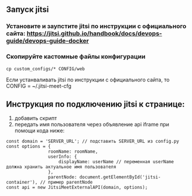 ## Запуск jitsi
### Установите и заупстите jitsi по инструкции с официального сайта: https://jitsi.github.io/handbook/docs/devops-guide/devops-guide-docker
### Скопируйте кастомные файлы конфигурации
```
cp custom_configs/* CONFIG/web
```
Если устанваливать jitsi по инструкции с официального сайта, то CONFIG = ~/.jitsi-meet-cfg

## Инструкция по подключению jitsi к странице:
1. добавить скрипт <script src='https://SERVER_URL/external_api.js'></script>
2. передать имя пользователя через объявление api iframe при помощи кода ниже:
```
const domain = 'SERVER_URL'; // подставить SERVER_URL из config.py
const options = {
                roomName: roomName,
                userInfo: {
                    displayName: userName // переменная userName должна хранить актуальное имя пользователя
                },
                parentNode: document.getElementById('jitsi-container'), // пример parentNode
const api = new JitsiMeetExternalAPI(domain, options);
```

